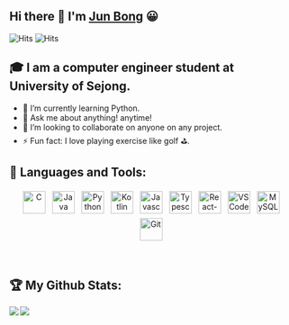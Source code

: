 ## Hi there 👋 I'm [Jun Bong](https://bbong0414.tistory.com/) 😀

![Hits](https://hits.seeyoufarm.com/api/count/incr/badge.svg?url=https%3A%2F%2Fgithub.com%2FJun0414&count_bg=%2347D3C9&title_bg=%23555555&icon=github.svg&icon_color=%23E7E7E7&title=hits&edge_flat=false)    ![Hits](https://img.shields.io/github/followers/Jun0414?label=Follow&style=social)


## 🎓 I am a computer engineer student at University of Sejong.

- 🌱 I’m currently learning Python.
- 💬 Ask me about anything! anytime!
- 👯 I’m looking to collaborate on anyone on any project.
- ⚡ Fun fact: I love playing exercise like golf :golf:.
<!--
- 🔭 I’m currently working on ...
- 🤔 I’m looking for help with ...
- 📫 How to reach me: ...
- 😄 Pronouns: ...
-->

<!--
## :email: Find me on:
-->

<!--
[<img align="left" alt="Jun0414" width="40px" src="https://raw.githubusercontent.com/iconic/open-iconic/master/svg/globe.svg" />][website]
[<img align="left" alt="Jun0414 | Mail" width="40px" src="https://cdn.jsdelivr.net/npm/simple-icons@v3/icons/gmail.svg" />][mail]
-->
<!--
<p align="center">
 <a href="https://bbong0414.tistory.com/" target="_blank" rel="noopener noreferrer"> <img src="https://raw.githubusercontent.com/iconic/open-iconic/master/svg/globe.svg" alt="Python" height="40" style="vertical-align:top; margin:4px"> </a>
 <a href="mailto:gbwj123@naver.com"> <img src="https://cdn.jsdelivr.net/npm/simple-icons@v3/icons/gmail.svg" alt="Python" height="40" style="vertical-align:top; margin:4px"></a> 
</p>
<br />
-->


## 🧰 Languages and Tools:
<p align="center">
<img src="http://mikadosolutions.com/wp-content/uploads/2020/12/c-logo.jpg" alt="C" height="40" style="vertical-align:top; margin:4px">
<img src="https://upload.wikimedia.org/wikipedia/en/thumb/3/30/Java_programming_language_logo.svg/1200px-Java_programming_language_logo.svg.png" alt="Java" height="40" style="vertical-align:top; margin:4px">
<img src="https://upload.wikimedia.org/wikipedia/commons/thumb/c/c3/Python-logo-notext.svg/768px-Python-logo-notext.svg.png" alt="Python" height="40" style="vertical-align:top; margin:4px">
<img src="https://dev.lutece.paris.fr/site-demo/images/local/skin/kotlin.png" alt="Kotlin" height="40" style="vertical-align:top; margin:4px">
<img src="https://html5hive.org/wp-content/uploads/2014/06/js_800x800.jpg" alt="Javascript" height="40" style="vertical-align:top; margin:4px">
<img src="https://miro.medium.com/max/816/1*mn6bOs7s6Qbao15PMNRyOA.png" alt="Typescript" height="40" style="vertical-align:top; margin:4px">
<img src="https://www.dlf.pt/dfpng/middlepng/524-5245166_react-logo-react-native-svg-logo-hd-png.png" alt="React-native" height="40" style="vertical-align:top; margin:4px">
<img src="https://seeklogo.com/images/V/visual-studio-code-logo-284BC24C39-seeklogo.com.png" alt="VS Code" height="40" style="vertical-align:top; margin:4px">
<img src="https://pbs.twimg.com/profile_images/1255113654049128448/J5Yt92WW_400x400.png" alt="MySQL" height="40" style="vertical-align:top; margin:4px">
<img src="https://media.vlpt.us/images/yeonjuu417/post/579d366b-82da-4c09-abfb-0270f0e3a75c/git.png" alt="Git" height="40" style="vertical-align:top; margin:4px">
</p>
<br />


## :trophy: My Github Stats:

<!--
![Jun0414's GitHub stats](https://github-readme-stats.vercel.app/api?username=Jun0414&show_icons=true&theme=blueberry)
![Jun0414's Top Langs](https://github-readme-stats.vercel.app/api/top-langs/?username=Jun0414&theme=blueberry)
-->
<div>
<a href="https://github-readme-stats.vercel.app/api?username=Jun0414&show_icons=true&theme=algolia">
  <img  align="left" src="https://github-readme-stats.vercel.app/api?username=Jun0414&show_icons=true&theme=blueberry" />
</a>
<a href="https://github-readme-stats.vercel.app/api/top-langs/?username=Jun0414&theme=algolia">
  <img align="left" src="https://github-readme-stats.vercel.app/api/top-langs/?username=Jun0414&theme=blueberry" />
</a>
</div>

<!--
EMOJI CHEAT SHEET : https://www.webfx.com/tools/emoji-cheat-sheet/
참고 : https://github.com/abhisheknaiidu/awesome-github-profile-readme#dynamic-realtime-
-->
